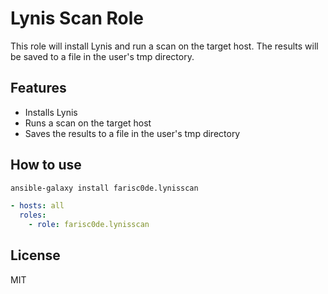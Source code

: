 # Lynis Scan Role

This role will install Lynis and run a scan on the target host. The results will be saved to a file in the user's tmp directory.

## Features

- Installs Lynis
- Runs a scan on the target host
- Saves the results to a file in the user's tmp directory

## How to use

```bash
ansible-galaxy install farisc0de.lynisscan
```

```yml
- hosts: all
  roles:
    - role: farisc0de.lynisscan
```

## License

MIT
